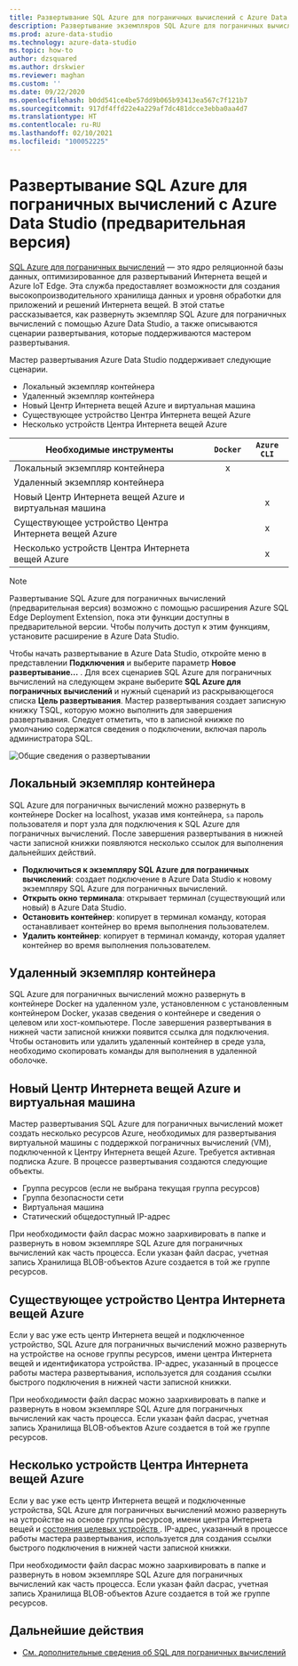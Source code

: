 ```yaml
---
title: Развертывание SQL Azure для пограничных вычислений с Azure Data Studio
description: Развертывание экземпляров SQL Azure для пограничных вычислений в Azure Data Studio
ms.prod: azure-data-studio
ms.technology: azure-data-studio
ms.topic: how-to
author: dzsquared
ms.author: drskwier
ms.reviewer: maghan
ms.custom: ''
ms.date: 09/22/2020
ms.openlocfilehash: b0dd541ce4be57dd9b065b93413ea567c7f121b7
ms.sourcegitcommit: 917df4ffd22e4a229af7dc481dcce3ebba0aa4d7
ms.translationtype: HT
ms.contentlocale: ru-RU
ms.lasthandoff: 02/10/2021
ms.locfileid: "100052225"
---
```

# <a name="deploy-azure-sql-edge-with-azure-data-studio-preview"></a>Развертывание SQL Azure для пограничных вычислений с Azure Data Studio (предварительная версия)

[SQL Azure для пограничных вычислений](/azure/azure-sql-edge/overview) — это ядро реляционной базы данных, оптимизированное для развертываний Интернета вещей и Azure IoT Edge. Эта служба предоставляет возможности для создания высокопроизводительного хранилища данных и уровня обработки для приложений и решений Интернета вещей. В этой статье рассказывается, как развернуть экземпляр SQL Azure для пограничных вычислений с помощью Azure Data Studio, а также описываются сценарии развертывания, которые поддерживаются мастером развертывания.  

Мастер развертывания Azure Data Studio поддерживает следующие сценарии.

- Локальный экземпляр контейнера
- Удаленный экземпляр контейнера
- Новый Центр Интернета вещей Azure и виртуальная машина
- Существующее устройство Центра Интернета вещей Azure
- Несколько устройств Центра Интернета вещей Azure

| Необходимые инструменты | `Docker` | `Azure CLI` |
| ------------- | :---: | :---: |
| Локальный экземпляр контейнера | x | |
| Удаленный экземпляр контейнера | | |
| Новый Центр Интернета вещей Azure и виртуальная машина | | x |
| Существующее устройство Центра Интернета вещей Azure |  | x |
| Несколько устройств Центра Интернета вещей Azure |   |  x |

> [!NOTE]
> Развертывание SQL Azure для пограничных вычислений (предварительная версия) возможно с помощью расширения Azure SQL Edge Deployment Extension, пока эти функции доступны в предварительной версии. Чтобы получить доступ к этим функциям, установите расширение в Azure Data Studio.

Чтобы начать развертывание в Azure Data Studio, откройте меню в представлении **Подключения** и выберите параметр **Новое развертывание...** .  Для всех сценариев SQL Azure для пограничных вычислений на следующем экране выберите **SQL Azure для пограничных вычислений** и нужный сценарий из раскрывающегося списка **Цель развертывания**. Мастер развертывания создает записную книжку TSQL, которую можно выполнить для завершения развертывания. Следует отметить, что в записной книжке по умолчанию содержатся сведения о подключении, включая пароль администратора SQL.

![Общие сведения о развертывании](media/deploy-azure-sql-edge/deploy-overview.png)

## <a name="local-container-instance"></a>Локальный экземпляр контейнера

SQL Azure для пограничных вычислений можно развернуть в контейнере Docker на localhost, указав имя контейнера, `sa` пароль пользователя и порт узла для подключения к SQL Azure для пограничных вычислений.  После завершения развертывания в нижней части записной книжки появляются несколько ссылок для выполнения дальнейших действий.

- **Подключиться к экземпляру SQL Azure для пограничных вычислений**: создает подключение в Azure Data Studio к новому экземпляру SQL Azure для пограничных вычислений.
- **Открыть окно терминала**: открывает терминал (существующий или новый) в Azure Data Studio.
- **Остановить контейнер**: копирует в терминал команду, которая останавливает контейнер во время выполнения пользователем.
- **Удалить контейнер**: копирует в терминал команду, которая удаляет контейнер во время выполнения пользователем.

## <a name="remote-container-instance"></a>Удаленный экземпляр контейнера

SQL Azure для пограничных вычислений можно развернуть в контейнере Docker на удаленном узле, установленном с установленным контейнером Docker, указав сведения о контейнере и сведения о целевом или хост-компьютере.  После завершения развертывания в нижней части записной книжки появится ссылка для подключения.  Чтобы остановить или удалить удаленный контейнер в среде узла, необходимо скопировать команды для выполнения в удаленной оболочке.

## <a name="new-azure-iot-hub-and-vm"></a>Новый Центр Интернета вещей Azure и виртуальная машина

Мастер развертывания SQL Azure для пограничных вычислений может создать несколько ресурсов Azure, необходимых для развертывания виртуальной машины с поддержкой пограничных вычислений (VM), подключенной к Центру Интернета вещей Azure. Требуется активная подписка Azure. В процессе развертывания создаются следующие объекты.

- Группа ресурсов (если не выбрана текущая группа ресурсов)
- Группа безопасности сети
- Виртуальная машина
- Статический общедоступный IP-адрес

При необходимости файл dacpac можно заархивировать в папке и развернуть в новом экземпляре SQL Azure для пограничных вычислений как часть процесса.  Если указан файл dacpac, учетная запись Хранилища BLOB-объектов Azure создается в той же группе ресурсов.

## <a name="existing-device-of-an-azure-iot-hub"></a>Существующее устройство Центра Интернета вещей Azure

Если у вас уже есть центр Интернета вещей и подключенное устройство, SQL Azure для пограничных вычислений можно развернуть на устройстве на основе группы ресурсов, имени центра Интернета вещей и идентификатора устройства.
IP-адрес, указанный в процессе работы мастера развертывания, используется для создания ссылки быстрого подключения в нижней части записной книжки.

При необходимости файл dacpac можно заархивировать в папке и развернуть в новом экземпляре SQL Azure для пограничных вычислений как часть процесса.  Если указан файл dacpac, учетная запись Хранилища BLOB-объектов Azure создается в той же группе ресурсов.

## <a name="multiple-devices-of-an-azure-iot-hub"></a>Несколько устройств Центра Интернета вещей Azure

Если у вас уже есть центр Интернета вещей и подключенные устройства, SQL Azure для пограничных вычислений можно развернуть на устройстве на основе группы ресурсов, имени центра Интернета вещей и [состояния целевых устройств ](/azure/iot-edge/module-deployment-monitoring#target-condition).
IP-адрес, указанный в процессе работы мастера развертывания, используется для создания ссылки быстрого подключения в нижней части записной книжки.

При необходимости файл dacpac можно заархивировать в папке и развернуть в новом экземпляре SQL Azure для пограничных вычислений как часть процесса.  Если указан файл dacpac, учетная запись Хранилища BLOB-объектов Azure создается в той же группе ресурсов.

## <a name="next-steps"></a>Дальнейшие действия

- [См. дополнительные сведения об SQL для пограничных вычислений](/azure/azure-sql-edge/)